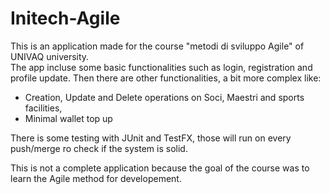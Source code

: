 # Initech-Agile
This is an application made for the course "metodi di sviluppo Agile" of UNIVAQ university.<br>
The app incluse some basic functionalities such as login, registration and profile update.
Then there are other functionalities, a bit more complex like:
<ul>
  <li>Creation, Update and Delete operations on Soci, Maestri and sports facilities, </li>
  <li>Minimal wallet top up</li>
</ul>
There is some testing with JUnit and TestFX, those will run on every push/merge ro check if the system is solid.

This is not a complete application because the goal of the course was to learn the Agile method for developement.


